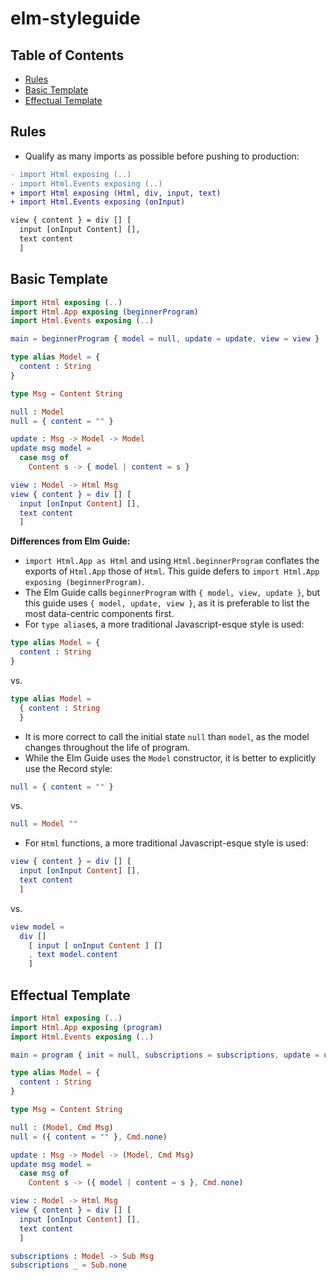 # elm-styleguide

## Table of Contents
- [Rules](#rules)
- [Basic Template](#basic-template)
- [Effectual Template](#effectual-template)

## Rules

- Qualify as many imports as possible before pushing to production:
```diff
- import Html exposing (..)
- import Html.Events exposing (..)
+ import Html exposing (Html, div, input, text)
+ import Html.Events exposing (onInput)

view { content } = div [] [
  input [onInput Content] [],
  text content
  ]
```

## Basic Template

```elm
import Html exposing (..)
import Html.App exposing (beginnerProgram)
import Html.Events exposing (..)

main = beginnerProgram { model = null, update = update, view = view }

type alias Model = {
  content : String
}

type Msg = Content String

null : Model
null = { content = "" }

update : Msg -> Model -> Model
update msg model =
  case msg of
    Content s -> { model | content = s }

view : Model -> Html Msg
view { content } = div [] [
  input [onInput Content] [],
  text content
  ]
```

**Differences from Elm Guide:**
- `import Html.App as Html` and using `Html.beginnerProgram` conflates the exports of `Html.App` those of `Html`.
This guide defers to `import Html.App exposing (beginnerProgram)`.
- The Elm Guide calls `beginnerProgram` with `{ model, view, update }`, but this guide uses `{ model, update, view }`, as it is preferable to list the most data-centric components first.
- For `type alias`es, a more traditional Javascript-esque style is used:
```elm
type alias Model = {
  content : String
}
```
vs.
```elm
type alias Model =
  { content : String
  }
```
- It is more correct to call the initial state `null` than `model`, as the model changes throughout the life of program.
- While the Elm Guide uses the `Model` constructor, it is better to explicitly use the Record style:
```elm
null = { content = "" }
```
vs.
```elm
null = Model ""
```
- For `Html` functions, a more traditional Javascript-esque style is used:
```elm
view { content } = div [] [
  input [onInput Content] [],
  text content
  ]
```
vs.
```elm
view model =
  div []
    [ input [ onInput Content ] []
    , text model.content
    ]
```

## Effectual Template
```elm
import Html exposing (..)
import Html.App exposing (program)
import Html.Events exposing (..)

main = program { init = null, subscriptions = subscriptions, update = update, view = view }

type alias Model = {
  content : String
}

type Msg = Content String

null : (Model, Cmd Msg)
null = ({ content = "" }, Cmd.none)

update : Msg -> Model -> (Model, Cmd Msg)
update msg model =
  case msg of
    Content s -> ({ model | content = s }, Cmd.none)

view : Model -> Html Msg
view { content } = div [] [
  input [onInput Content] [],
  text content
  ]

subscriptions : Model -> Sub Msg
subscriptions _ = Sub.none
```
